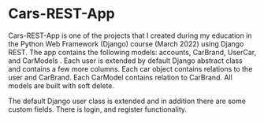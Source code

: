 # Cars-REST-App

Cars-REST-App is one of the projects that I created during my education in the Python Web Framework (Django) course (March 2022) using Django REST. The app contains the following models: accounts, CarBrand, UserCar, and CarModels . Each user is extended by default Django abstract class and contains a few more columns. Each car object contains relations to the user and CarBrand. Each CarModel contains relation to CarBrand. All models are built with soft delete.

The default Django user class is extended and in addition there are some custom fields. There is login, and register functionality.
